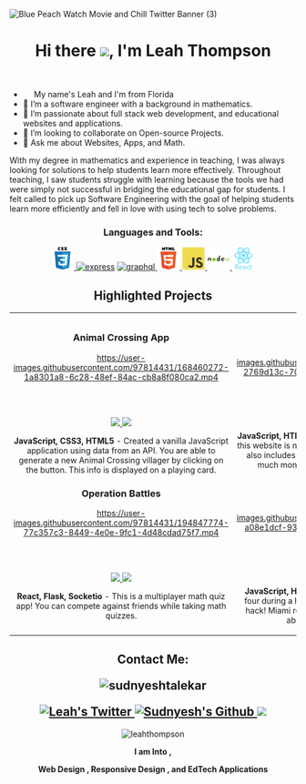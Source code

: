 
![Blue Peach Watch Movie and Chill Twitter Banner (3)](https://user-images.githubusercontent.com/97814431/168457214-e9e85f76-04b1-4c2d-892f-b72bfdf635a6.png)

<h1 align="center">Hi there <img src="https://github.com/sudnyeshtalekar/sudnyeshtalekar/blob/master/Assets/Hi.gif" width="40px">, I'm Leah Thompson</h1> 



&nbsp;&nbsp;&nbsp;&nbsp;&nbsp;&nbsp;&nbsp;&nbsp;&nbsp;&nbsp;&nbsp;&nbsp;&nbsp;&nbsp;&nbsp;&nbsp;&nbsp;&nbsp;&nbsp;&nbsp;&nbsp;&nbsp;&nbsp;&nbsp;&nbsp;&nbsp;&nbsp;&nbsp;&nbsp;&nbsp;&nbsp;&nbsp;&nbsp;&nbsp;&nbsp;&nbsp;&nbsp;&nbsp;&nbsp;&nbsp;&nbsp;&nbsp;&nbsp;&nbsp;&nbsp;&nbsp;&nbsp;&nbsp;&nbsp;&nbsp;&nbsp;&nbsp;&nbsp;&nbsp;&nbsp;&nbsp;&nbsp;&nbsp;&nbsp;  <b align="center"></b> <br>
- <img src ="https://s3.amazonaws.com/pix.iemoji.com/images/emoji/apple/ios-12/256/girl-light-skin-tone.png" height= 15px width = 15px> My name's Leah and I'm from Florida
- 🔭 I’m a software engineer with a background in mathematics.
- 🌱 I’m passionate about full stack web development, and educational websites and applications.
- 👯 I’m looking to collaborate on Open-source Projects.
- 💬 Ask me about Websites, Apps, and Math.

<p>With my degree in mathematics and experience in teaching, I was always looking for solutions to help students learn more effectively. Throughout teaching, I saw students struggle with learning because the tools we had were simply not successful in bridging the educational gap for students. I felt called to pick up Software Engineering with the goal of helping students learn more efficiently and fell in love with using tech to solve problems.
</ p>


<h3 align="center">Languages and Tools:</h3>
<p align="center"> <a href="https://www.w3schools.com/css/" target="_blank" rel="noreferrer"> <img src="https://raw.githubusercontent.com/devicons/devicon/master/icons/css3/css3-original-wordmark.svg" alt="css3" width="40" height="40"/> </a> <a href="https://expressjs.com" target="_blank" rel="noreferrer"> <img src="https://user-images.githubusercontent.com/97814431/170081210-73593c53-48ce-4ad1-bd96-d370c124cc2c.png" alt="express" width="90" height="40"/></a> <a href="https://graphql.org" target="_blank" rel="noreferrer"> <img src="https://www.vectorlogo.zone/logos/graphql/graphql-icon.svg" alt="graphql" width="40" height="40"/> </a> <a href="https://www.w3.org/html/" target="_blank" rel="noreferrer"> <img src="https://raw.githubusercontent.com/devicons/devicon/master/icons/html5/html5-original-wordmark.svg" alt="html5" width="40" height="40"/> </a> <a href="https://developer.mozilla.org/en-US/docs/Web/JavaScript" target="_blank" rel="noreferrer"> <img src="https://raw.githubusercontent.com/devicons/devicon/master/icons/javascript/javascript-original.svg" alt="javascript" width="40" height="40"/> </a> <a href="https://nodejs.org" target="_blank" rel="noreferrer"> <img src="https://raw.githubusercontent.com/devicons/devicon/master/icons/nodejs/nodejs-original-wordmark.svg" alt="nodejs" width="40" height="40"/> </a> <a href="https://reactjs.org/" target="_blank" rel="noreferrer"> <img src="https://raw.githubusercontent.com/devicons/devicon/master/icons/react/react-original-wordmark.svg" alt="react" width="40" height="40"/> </a> </p>


<h2 align="center">Highlighted Projects </h2>
<div align="center">
<table>
<tr>
<td width="50%">
<h3 align="center" color="white">Animal Crossing App</h2>
<div align="center" >  
<a href='https://animal-crossing-app.netlify.app/'> 
</a>
  
 https://user-images.githubusercontent.com/97814431/168460272-1a8301a8-6c28-48ef-84ac-cb8a8f080ca2.mp4
  
<br>
<br>
<p>
  <a href="https://github.com/leahthompson01/ACNH-Generator" target="_blank">
  
<img src="https://img.shields.io/badge/Code-black?style=for-the-badge&logo=github"/>
    
<a href="https://animal-crossing-app.netlify.app/" target="_blank">
<img src="https://img.shields.io/badge/-website-green?style=for-the-badge&color=cb7e67"/>
</a>
</p>
<p><strong>JavaScript, CSS3, HTML5</strong> - Created a vanilla JavaScript application using data from an API. You are able to generate a new Animal Crossing villager by clicking on the button. This info is displayed on a playing card.</p>
</div>
  



  <h3 align="center" color="white">Operation Battles</h2>
<div align="center" >  
<a href='https://github.com/leahthompson01/MathApp'> 
</a>
  
https://user-images.githubusercontent.com/97814431/194847774-77c357c3-8449-4e0e-9fc1-4d48cdad75f7.mp4
  
<br>
<br>
<p>
  <a href="https://github.com/leahthompson01/FlaskMathAPI" target="_blank">
  
<img src="https://img.shields.io/badge/Code-black?style=for-the-badge&logo=github"/>
    
<a href="https://github.com/leahthompson01/MathApp" target="_blank">
<img src="https://img.shields.io/badge/-website-green?style=for-the-badge&color=cb7e67"/>
</a>
</p>
<p><strong>React, Flask, Socketio</strong> - This is a multiplayer math quiz app! You can compete against friends while taking math quizzes.</p>
</div>
</td>
<td width="50%">
<h3 align="center" color="white">Capital Hack</h2>
<div align="center" >  
<a href='https://raissa-k.github.io/TECHTOGETHER-HACK/index.html'>
</a>
 
https://user-images.githubusercontent.com/97814431/168461352-2769d13c-7079-4a4b-8916-1c19bb1b5243.mp4
  
<br>
<br>
<p>
<a href="https://github.com/raissa-k/TECHTOGETHER-HACK" target="_blank">
<img src="https://img.shields.io/badge/Code-black?style=for-the-badge&logo=github"/>
</a>  
<a href="https://raissa-k.github.io/TECHTOGETHER-HACK/index.html" target="_blank">
<img src="https://img.shields.io/badge/-website-green?style=for-the-badge&color=cb7e67"/>
</a>
</p>
<p><strong>JavaScript, HTML5, CSS3</strong> - Completed for a hackathon, this website is not only responsive and fully accessible. It also includes calculators to accurately estimate how much money is in your 401k or 403b account.</p>
</div>
  <h3 align="center" color="white">Above the Horizon</h2>
<div align="center" >  
<a href='https://leahthompson01.github.io/UpdatedSpace/index.html'>
</a>
 
https://user-images.githubusercontent.com/97814431/168459317-a08e1dcf-9335-4331-947b-b63722c42e64.mp4
  
<br>
<br>
<p>
<a href="https://github.com/leahthompson01/UpdatedSpace" target="_blank">
<img src="https://img.shields.io/badge/Code-black?style=for-the-badge&logo=github"/>
</a>  
<a href="https://leahthompson01.github.io/UpdatedSpace/index.html" target="_blank">
<img src="https://img.shields.io/badge/-website-green?style=for-the-badge&color=cb7e67"/>
</a>
</p>
<p><strong>JavaScript, HTML5, CSS3</strong> - Completed as a team of four during a hackathon. This project won best space hack! Miami residents can use this app to learn more about the Florida space scene.</p>
</div>
</table>

<h2 align="center">Contact Me:
<p align="center"> <img src="https://komarev.com/ghpvc/?username=leahthompson01" alt="sudnyeshtalekar" /> </p>
<a href="https://twitter.com/LeahTCodes">
  <img  alt="Leah's Twitter" width="35px" src="https://cdn.jsdelivr.net/npm/simple-icons@v3/icons/twitter.svg" />
</a>
<a href="https://github.com/leahthompson01">
  <img  alt="Sudnyesh's Github" width="35px" src="https://cdn.jsdelivr.net/npm/simple-icons@v3/icons/github.svg" />
</a>
<a href="https://leahthompson.netlify.app/">
  <img width="35px" src="https://cdn.jsdelivr.net/npm/simple-icons@3.2.0/icons/write-dot-as.svg" />
</a>
  </h2>
  </ br>

<p align="center"> <img src="https://github-readme-stats.vercel.app/api?username=leahthompson01&show_icons=true&theme=dark" alt="leahthompson" /> 
</p>

**I am Into ,**

**Web Design ,   Responsive Design ,   and EdTech Applications**

<br />
